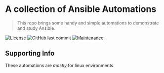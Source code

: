 # A collection of Ansible Automations
> This repo brings some handy and simple automations to demonstrate and study Ansible.

[![License](https://img.shields.io/badge/license-MIT-brightgreen)](http://badges.mit-license.org)
<img src="https://img.shields.io/github/last-commit/abass0/automations" alt="GitHub last commit">
[![Maintenance](https://img.shields.io/badge/maintained-yes-brightgreen)](https://github.com/abass0/automations/graphs/commit-activity)



## Supporting Info

These automations are *mostly* for linux environments.




